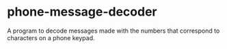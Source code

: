 # phone-message-decoder
 A program to decode messages made with the numbers that correspond to characters on a phone keypad.
